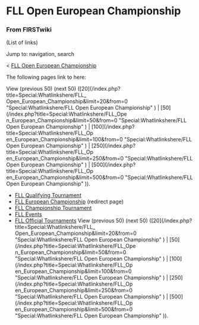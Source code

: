 # FLL Open European Championship

### From FIRSTwiki

(List of links)

Jump to: navigation, search

&lt; [FLL Open European
Championship](/index.php?title=FLL_Open_European_Championship&redirect=no "FLL
Open European Championship" )  

The following pages link to here:

View (previous 50) (next 50) ([20](/index.php?title=Special:Whatlinkshere/FLL_
Open_European_Championship&limit=20&from=0 "Special:Whatlinkshere/FLL Open
European Championship" ) | [50](/index.php?title=Special:Whatlinkshere/FLL_Ope
n_European_Championship&limit=50&from=0 "Special:Whatlinkshere/FLL Open
European Championship" ) | [100](/index.php?title=Special:Whatlinkshere/FLL_Op
en_European_Championship&limit=100&from=0 "Special:Whatlinkshere/FLL Open
European Championship" ) | [250](/index.php?title=Special:Whatlinkshere/FLL_Op
en_European_Championship&limit=250&from=0 "Special:Whatlinkshere/FLL Open
European Championship" ) | [500](/index.php?title=Special:Whatlinkshere/FLL_Op
en_European_Championship&limit=500&from=0 "Special:Whatlinkshere/FLL Open
European Championship" )).

  * [FLL Qualifying Tournament](FLL_Qualifying_Tournament "FLL Qualifying Tournament" )
  * [FLL European Championship](/index.php?title=FLL_European_Championship&redirect=no "FLL European Championship" ) (redirect page) 
  * [FLL Championship Tournament](FLL_Championship_Tournament "FLL Championship Tournament" )
  * [FLL Events](FLL_Events "FLL Events" )
  * [FLL Official Tournaments](FLL_Official_Tournaments "FLL Official Tournaments" )
View (previous 50) (next 50) ([20](/index.php?title=Special:Whatlinkshere/FLL_
Open_European_Championship&limit=20&from=0 "Special:Whatlinkshere/FLL Open
European Championship" ) | [50](/index.php?title=Special:Whatlinkshere/FLL_Ope
n_European_Championship&limit=50&from=0 "Special:Whatlinkshere/FLL Open
European Championship" ) | [100](/index.php?title=Special:Whatlinkshere/FLL_Op
en_European_Championship&limit=100&from=0 "Special:Whatlinkshere/FLL Open
European Championship" ) | [250](/index.php?title=Special:Whatlinkshere/FLL_Op
en_European_Championship&limit=250&from=0 "Special:Whatlinkshere/FLL Open
European Championship" ) | [500](/index.php?title=Special:Whatlinkshere/FLL_Op
en_European_Championship&limit=500&from=0 "Special:Whatlinkshere/FLL Open
European Championship" )).

